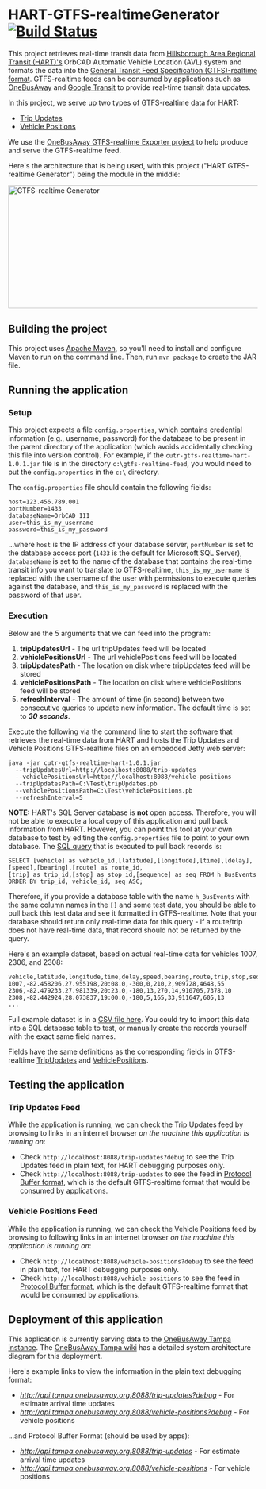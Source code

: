 # HART-GTFS-realtimeGenerator [![Build Status](https://travis-ci.org/CUTR-at-USF/HART-GTFS-realtimeGenerator.svg?branch=master)](https://travis-ci.org/CUTR-at-USF/HART-GTFS-realtimeGenerator)

This project retrieves real-time transit data from [Hillsborough Area Regional Transit (HART)'s](http://www.gohart.org/) OrbCAD Automatic Vehicle Location (AVL) system and formats the data into the [General Transit Feed Specification (GTFS)-realtime format](https://developers.google.com/transit/gtfs-realtime/).  GTFS-realtime feeds can be consumed by applications such as [OneBusAway](http://onebusaway.org/) and [Google Transit](http://www.google.com/transit) to provide real-time transit data updates.

In this project, we serve up two types of GTFS-realtime data for HART: 
* [Trip Updates](https://developers.google.com/transit/gtfs-realtime/trip-updates)
* [Vehicle Positions](https://developers.google.com/transit/gtfs-realtime/vehicle-positions)

We use the [OneBusAway GTFS-realtime Exporter project](https://github.com/OneBusAway/onebusaway-gtfs-realtime-exporter/wiki/) to help produce and serve the GTFS-realtime feed.

Here's the architecture that is being used, with this project ("HART GTFS-realtime Generator") being the module in the middle:

<img src="https://github.com/CUTR-at-USF/HART-GTFS-realtimeGenerator/wiki/HART_OrbCAD_GTFS-realtime_architecture.png" width="690" height="248" align=center title="GTFS-realtime Generator"/>

## Building the project

This project uses [Apache Maven](https://maven.apache.org/), so you'll need to install and configure Maven to run on the command line.  Then, run `mvn package` to create the JAR file.

## Running the application

### Setup
This project expects a file `config.properties`, which contains credential information (e.g., username, password) for the database to be present in the parent directory of the application (which avoids accidentally checking this file into version control).  For example, if the `cutr-gtfs-realtime-hart-1.0.1.jar` file is in the directory `c:\gtfs-realtime-feed`, you would need to put the `config.properties` in the `c:\` directory.

The `config.properties` file should contain the following fields:
~~~
host=123.456.789.001
portNumber=1433
databaseName=OrbCAD_III
user=this_is_my_username
password=this_is_my_password
~~~

...where `host` is the IP address of your database server, `portNumber` is set to the database access port (`1433` is the default for Microsoft SQL Server), `databaseName` is set to the name of the database that contains the real-time transit info you want to translate to GTFS-realtime, `this_is_my_username` is replaced with the username of the user with permissions to execute queries against the database, and `this_is_my_password` is replaced with the password of that user.


### Execution

Below are the 5 arguments that we can feed into the program:

1. **tripUpdatesUrl** - The url tripUpdates feed will be located
2. **vehiclePositionsUrl** - The url vehiclePositions feed will be located 
3. **tripUpdatesPath** - The location on disk where tripUpdates feed will be stored
4. **vehiclePositionsPath** - The location on disk where vehiclePositions feed will be stored
5. **refreshInterval** - The amount of time (in second) between two consecutive queries to update new information. The default time is set to **_30 seconds_**. 

Execute the following via the command line to start the software that retrieves the real-time data from HART and hosts the Trip Updates and Vehicle Positions GTFS-realtime files on an embedded Jetty web server:

    java -jar cutr-gtfs-realtime-hart-1.0.1.jar 
      --tripUpdatesUrl=http://localhost:8088/trip-updates  
      --vehiclePositionsUrl=http://localhost:8088/vehicle-positions 
      --tripUpdatesPath=C:\Test\tripUpdates.pb 
      --vehiclePositionsPath=C:\Test\vehiclePositions.pb 
      --refreshInterval=5

**NOTE:** HART's SQL Server database is **not** open access.  Therefore, you will not be able to execute a local copy of this application and pull back information from HART.  However, you can point this tool at your own database to test by editing the `config.properties` file to point to your own database.  The [SQL query](https://github.com/CUTR-at-USF/HART-GTFS-realtimeGenerator/blob/master/src/main/java/edu/usf/cutr/realtime/hart/sql/RetrieveTransitDataV2.java#L40) that is executed to pull back records is:

~~~
SELECT [vehicle] as vehicle_id,[latitude],[longitude],[time],[delay],[speed],[bearing],[route] as route_id,
[trip] as trip_id,[stop] as stop_id,[sequence] as seq FROM h_BusEvents ORDER BY trip_id, vehicle_id, seq ASC;
~~~

Therefore, if you provide a database table with the name `h_BusEvents` with the same column names in the `[]` and some test data, you should be able to pull back this test data and see it formatted in GTFS-realtime.  Note that your database should return only real-time data for this query - if a route/trip does not have real-time data, that record should not be returned by the query.

Here's an example dataset, based on actual real-time data for vehicles 1007, 2306, and 2308:

~~~
vehicle,latitude,longitude,time,delay,speed,bearing,route,trip,stop,sequence
1007,-82.458206,27.955198,20:08.0,-300,0,210,2,909728,4648,55
2306,-82.479233,27.981339,20:23.0,-180,13,270,14,910705,7378,10
2308,-82.442924,28.073837,19:00.0,-180,5,165,33,911647,605,13
...
~~~

Full example dataset is in a [CSV file here](https://drive.google.com/file/d/0B8oU647elPShLTdQTF9xV2tkYUE/edit?usp=sharing).  You could try to import this data into a SQL database table to test, or manually create the records yourself with the exact same field names.

Fields have the same definitions as the corresponding fields in GTFS-realtime [TripUpdates](https://developers.google.com/transit/gtfs-realtime/reference/TripUpdate) and [VehiclePositions](https://developers.google.com/transit/gtfs-realtime/reference/VehiclePosition).

## Testing the application

### Trip Updates Feed
While the application is running, we can check the Trip Updates feed by browsing to links in an internet browser *on the machine this application is running on*:
* Check `http://localhost:8088/trip-updates?debug` to see the Trip Updates feed in plain text, for HART debugging purposes only.
* Check `http://localhost:8088/trip-updates` to see the feed in [Protocol Buffer format](https://developers.google.com/protocol-buffers/), which is the default GTFS-realtime format that would be consumed by applications.
 
### Vehicle Positions Feed
While the application is running, we can check the Vehicle Positions feed by browsing to following links in an internet browser *on the machine this application is running on*:
* Check `http://localhost:8088/vehicle-positions?debug` to see the feed in plain text, for HART debugging purposes only.
* Check `http://localhost:8088/vehicle-positions` to see the feed in [Protocol Buffer format](https://developers.google.com/protocol-buffers/), which is the default GTFS-realtime format that would be consumed by applications.



## Deployment of this application

This application is currently serving data to the [OneBusAway Tampa instance](http://tampa.onebusaway.org).  The [OneBusAway Tampa wiki](https://github.com/Hillsborough-Transit-Authority/onebusaway-application-modules/wiki) has a detailed system architecture diagram for this deployment.

Here's example links to view the information in the plain text debugging format:

* *http://api.tampa.onebusaway.org:8088/trip-updates?debug* - For estimate arrival time updates
* *http://api.tampa.onebusaway.org:8088/vehicle-positions?debug* - For vehicle positions

...and Protocol Buffer Format (should be used by apps):

* *http://api.tampa.onebusaway.org:8088/trip-updates* - For estimate arrival time updates
* *http://api.tampa.onebusaway.org:8088/vehicle-positions* - For vehicle positions